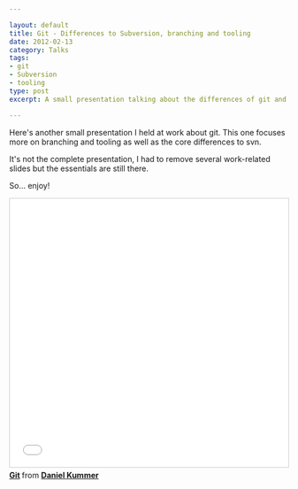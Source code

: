 ```yaml
---

layout: default
title: Git - Differences to Subversion, branching and tooling
date: 2012-02-13
category: Talks
tags:
- git
- Subversion
- tooling
type: post
excerpt: A small presentation talking about the differences of git and svn in branching and tooling.

---
```


Here's another small presentation I held at work about git. This one focuses more on branching and tooling as well as the core differences to svn.

It's not the complete presentation, I had to remove several work-related slides but the essentials are still there.

So... enjoy!

<iframe src="//www.slideshare.net/slideshow/embed_code/key/hmDw4SlDx4WhKL" width="595" height="485" frameborder="0" marginwidth="0" marginheight="0" scrolling="no" style="border:1px solid #CCC; border-width:1px; margin-bottom:5px; max-width: 100%;" allowfullscreen> </iframe> <div style="margin-bottom:5px"> <strong> <a href="//www.slideshare.net/origamiaddict/git-11544346" title="Git" target="_blank">Git</a> </strong> from <strong><a href="//www.slideshare.net/origamiaddict" target="_blank">Daniel Kummer</a></strong> </div>
